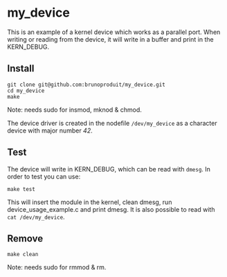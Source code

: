 # my_device
This is an example of a kernel device which works as a parallel port. When writing or reading from the device, it will write in a buffer and print in the KERN_DEBUG.

## Install

```
git clone git@github.com:brunoproduit/my_device.git
cd my_device
make
```

Note: needs sudo for insmod, mknod & chmod.

The device driver is created in the nodefile `/dev/my_device` as a character device with major number *42*.

## Test

The device will write in KERN_DEBUG, which can be read with `dmesg`.
In order to test you can use:

```
make test
```

This will insert the module in the kernel, clean dmesg, run device_usage_example.c and print dmesg.
It is also possible to read with `cat /dev/my_device`.

## Remove

```
make clean
```

Note: needs sudo for rmmod & rm.
